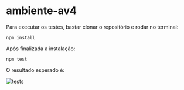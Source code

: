 # ambiente-av4

Para executar os testes, bastar clonar o repositório e rodar no terminal:

~~~
npm install
~~~
Após finalizada a instalação:
~~~
npm test
~~~
O resultado esperado é:

![tests](https://github.com/Artotz/ambiente-av4/assets/25996708/6c5a315c-55c2-4749-9585-fdbd504255fe)

